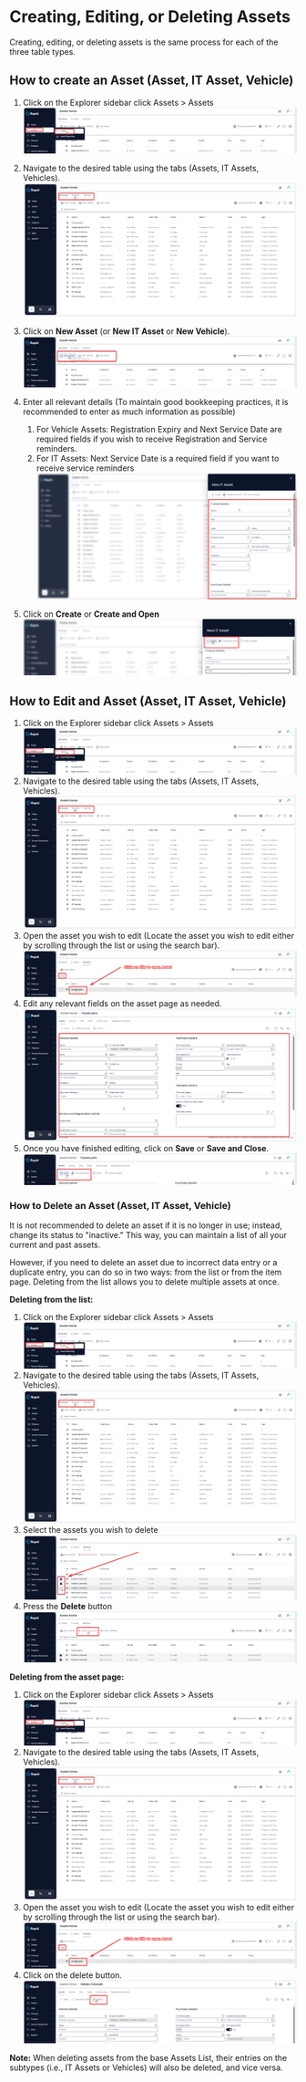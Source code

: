 # Creating, Editing, or Deleting Assets

Creating, editing, or deleting assets is the same process for each of the three table types.


## How to create an Asset (Asset, IT Asset, Vehicle)

1. Click on the Explorer sidebar click Assets &gt; Assets  
    ![Navigating to assets](<../Navigating to Assets.png>)
2. Navigate to the desired table using the tabs (Assets, IT Assets, Vehicles).  
    ![Navigate to asset type](<Navigate to asset type.png>)
3. Click on **New Asset** (or **New IT Asset** or **New Vehicle**).  
    ![Click on new asset](<Click on new asset.png>)
4. Enter all relevant details (To maintain good bookkeeping practices, it is recommended to enter as much information as possible)  
    
    1. For Vehicle Assets: Registration Expiry and Next Service Date are required fields if you wish to receive Registration and Service reminders.
    2. For IT Assets: Next Service Date is a required field if you want to receive service reminders  
        ![New asset creation menu](<New asset creation menu.png>)
5. Click on **Create** or ****Create and Open**** 
    ![Press create button](<Press create button.png>)

## How to Edit and Asset (Asset, IT Asset, Vehicle)

1. Click on the Explorer sidebar click Assets &gt; Assets  
    ![Navigating to assets](<../Navigating to Assets.png>)
2. Navigate to the desired table using the tabs (Assets, IT Assets, Vehicles).  
    ![Navigate to asset type](<Navigate to asset type.png>)
3. Open the asset you wish to edit (Locate the asset you wish to edit either by scrolling through the list or using the search bar).  
    ![Open the asset](<Open the asset.png>)
4. Edit any relevant fields on the asset page as needed.  
    ![Alt text](<Updating the asset information on the details page.png>)
5. Once you have finished editing, click on **Save** or **Save and Close**.  
    ![Save the changes](<Save the changes.png>)

### How to Delete an Asset (Asset, IT Asset, Vehicle)

It is not recommended to delete an asset if it is no longer in use; instead, change its status to "inactive." This way, you can maintain a list of all your current and past assets.

However, if you need to delete an asset due to incorrect data entry or a duplicate entry, you can do so in two ways: from the list or from the item page. Deleting from the list allows you to delete multiple assets at once.

**Deleting from the list:**

1. Click on the Explorer sidebar click Assets &gt; Assets  
    ![Navigating to assets](<../Navigating to Assets.png>)
2. Navigate to the desired table using the tabs (Assets, IT Assets, Vehicles).  
    ![Navigate to asset type](<Navigate to asset type.png>)
3. Select the assets you wish to delete  
    ![Selecting multiple assets](<Selecting multiple assets.png>)
4. Press the **Delete** button  
    ![Delete the selected assets](<Delete the selected assets.png>)

**Deleting from the asset page:**

1. Click on the Explorer sidebar click Assets &gt; Assets  
    ![Navigating to assets](<../Navigating to Assets.png>)
2. Navigate to the desired table using the tabs (Assets, IT Assets, Vehicles).  
    ![Navigate to asset type](<Navigate to asset type.png>)
3. Open the asset you wish to edit (Locate the asset you wish to edit either by scrolling through the list or using the search bar).  
    ![Open the asset](<Open the asset.png>)
4. Click on the delete button.  
    ![Delete the asset from the details page](<Delete the asset from the details page.png>)

**Note:** When deleting assets from the base Assets List, their entries on the subtypes (i.e., IT Assets or Vehicles) will also be deleted, and vice versa.